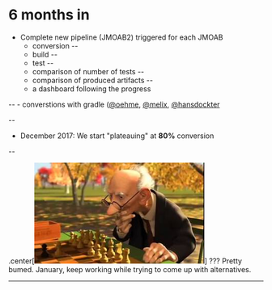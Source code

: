 # 6 months in

- Complete new pipeline (JMOAB2)
  triggered for each JMOAB
    - conversion
--
    - build
--
    - test
--
    - comparison of number of tests
--
    - comparison of produced artifacts
--
    - a dashboard following the progress

--
    - converstions with gradle ([@oehme](https://github.com/oehme), [@melix](https://github.com/melix), [@hansdockter](https://www.linkedin.com/in/hansdockter)

--

- December 2017: We start "plateauing" at **80%** conversion

--

.center[![Hmmm](imgs/chess.jpg)]
???
Pretty bumed.
January, keep working while trying to come up with alternatives.

---
